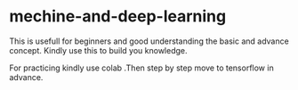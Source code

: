 # mechine-and-deep-learning
This is usefull for beginners and good understanding the basic and advance concept.
Kindly use this to build you knowledge.

For practicing kindly use colab .Then step by step move to tensorflow in advance. 

